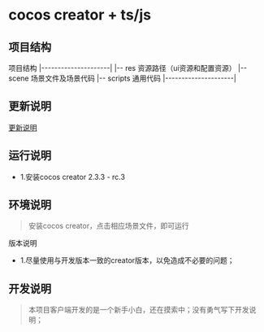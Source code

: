 # cocos creator + ts/js

## 项目结构
项目结构
|---------------------|
|-- res 资源路径（ui资源和配置资源）
|-- scene 场景文件及场景代码
|-- scripts 通用代码
|---------------------|

## 更新说明
[更新说明](./history.md)

## 运行说明
- 1.安装cocos creator 2.3.3 - rc.3


## 环境说明

> 安装cocos creator，点击相应场景文件，即可运行

版本说明

- 1.尽量使用与开发版本一致的creator版本，以免造成不必要的问题；


## 开发说明

> 本项目客户端开发的是一个新手小白，还在摸索中；没有勇气写下开发说明；